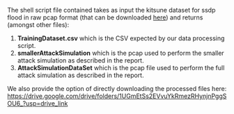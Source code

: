 The shell script file contained takes as input the kitsune dataset for ssdp flood in raw pcap format (that can be downloaded [here](https://www.kaggle.com/datasets/ymirsky/network-attack-dataset-kitsune?select=SSDP+Flood)) and returns (amongst other files):
1. **TrainingDataset.csv** which is the CSV expected by our data processing script.
2. **smallerAttackSimulation** which is the pcap used to perform the smaller attack simulation as described in the report.
3. **AttackSimulationDataSet** which is the pcap file used to perform the full attack simulation as described in the report.

We also provide the option of directly downloading the processed files here:
https://drive.google.com/drive/folders/1UGmEtSs2EVvuYkRmezRHynjnPggSOU6_?usp=drive_link

